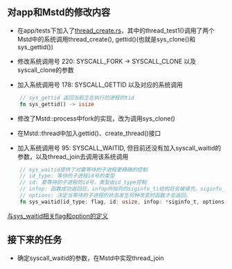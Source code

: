 ## 对app和Mstd的修改内容

+ 在app/tests下加入了[thread_create.rs](../apps/tests/src/thread_create.rs)，其中的thread_test1()调用了两个Mstd中的系统调用thread_create(), gettid()(也就是sys_clone()和sys_gettid())


+ 修改系统调用号 220: SYSCALL_FORK -> SYSCALL_CLONE 以及syscall_clone的参数
+ 加入系统调用号 178: SYSCALL_GETTID 以及对应的系统调用

```rust
    // sys_gettid 返回当前正在执行的进程的tid
    fn sys_gettid() -> isize 
```
+ 修改了Mstd::process中fork的实现，改为调用sys_clone()
+ 在Mstd::thread中加入gettid()、create_thread()接口

+ 加入系统调用号 95: SYSCALL_WAITID, 但目前还没有加入syscall_waitid的参数，以及thread_join去调用该系统调用

```rust
    // sys_waitid提供了对要等待的子进程更精确的控制
    // id_type: 等待的子进程id号的类型
    // id: 要等待的子进程的id号，类型由id_type控制
    // infop: 函数成功返回后，infop所指向的siginfo_ti结构将会被填充。siginfo_ti结构中包括pid，uid等信息
    // options: 决定当等待的子进程的状态发生何种改变时函数才会返回。
    fn sys_waitid(id_type: flag, id: usize, infop: *siginfo_t, options: isize) -> isize;
```

[与sys_waitid相关flag和option的定义](https://man7.org/linux/man-pages/man2/waitpid.2.html)

## 接下来的任务
+ 确定syscall_waitid的参数，在Mstd中实现thread_join
